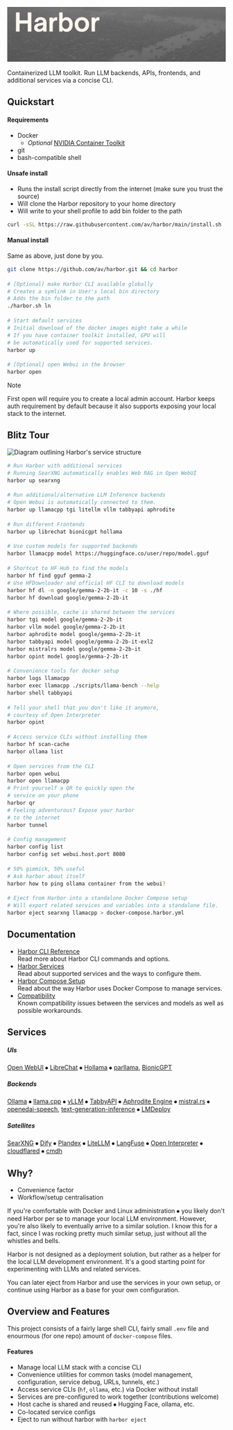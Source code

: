 ![Harbor project logo](./docs/harbor-2.png)

Containerized LLM toolkit. Run LLM backends, APIs, frontends, and additional services via a concise CLI.

## Quickstart

#### Requirements

- Docker
  - _Optional_ [NVIDIA Container Toolkit](https://docs.nvidia.com/datacenter/cloud-native/container-toolkit/latest/install-guide.html#installation)
- git
- bash-compatible shell

#### Unsafe install

- Runs the install script directly from the internet (make sure you trust the source)
- Will clone the Harbor repository to your home directory
- Will write to your shell profile to add bin folder to the path

```bash
curl -sSL https://raw.githubusercontent.com/av/harbor/main/install.sh | bash
```

#### Manual install

Same as above, just done by you.

```bash
git clone https://github.com/av/harbor.git && cd harbor

# [Optional] make Harbor CLI available globally
# Creates a symlink in User's local bin directory
# Adds the bin folder to the path
./harbor.sh ln

# Start default services
# Initial download of the docker images might take a while
# If you have container toolkit installed, GPU will
# be automatically used for supported services.
harbor up

# [Optional] open Webui in the browser
harbor open
```

> [!NOTE]
> First open will require you to create a local admin account. Harbor keeps auth requirement by default because it also supports exposing your local stack to the internet.

## Blitz Tour

![Diagram outlining Harbor's service structure](https://raw.githubusercontent.com/wiki/av/harbor/harbor-arch-diag.png)

```bash
# Run Harbor with additional services
# Running SearXNG automatically enables Web RAG in Open WebUI
harbor up searxng

# Run additional/alternative LLM Inference backends
# Open Webui is automatically connected to them.
harbor up llamacpp tgi litellm vllm tabbyapi aphrodite

# Run different Frontends
harbor up librechat bionicgpt hollama

# Use custom models for supported backends
harbor llamacpp model https://huggingface.co/user/repo/model.gguf

# Shortcut to HF Hub to find the models
harbor hf find gguf gemma-2
# Use HFDownloader and official HF CLI to download models
harbor hf dl -m google/gemma-2-2b-it -c 10 -s ./hf
harbor hf download google/gemma-2-2b-it

# Where possible, cache is shared between the services
harbor tgi model google/gemma-2-2b-it
harbor vllm model google/gemma-2-2b-it
harbor aphrodite model google/gemma-2-2b-it
harbor tabbyapi model google/gemma-2-2b-it-exl2
harbor mistralrs model google/gemma-2-2b-it
harbor opint model google/gemma-2-2b-it

# Convenience tools for docker setup
harbor logs llamacpp
harbor exec llamacpp ./scripts/llama-bench --help
harbor shell tabbyapi

# Tell your shell that you don't like it anymore,
# courtesy of Open Interpreter
harbor opint

# Access service CLIs without installing them
harbor hf scan-cache
harbor ollama list

# Open services from the CLI
harbor open webui
harbor open llamacpp
# Print yourself a QR to quickly open the
# service on your phone
harbor qr
# Feeling adventurous? Expose your harbor
# to the internet
harbor tunnel

# Config management
harbor config list
harbor config set webui.host.port 8080

# 50% gimmick, 50% useful
# Ask harbor about itself
harbor how to ping ollama container from the webui?

# Eject from Harbor into a standalone Docker Compose setup
# Will export related services and variables into a standalone file.
harbor eject searxng llamacpp > docker-compose.harbor.yml
```

## Documentation

- [Harbor CLI Reference](https://github.com/av/harbor/wiki/Harbor-CLI-Reference)<br/>
  Read more about Harbor CLI commands and options.
- [Harbor Services](https://github.com/av/harbor/wiki/Services)<br/>
  Read about supported services and the ways to configure them.
- [Harbor Compose Setup](https://github.com/av/harbor/wiki/Harbor-Compose-Setup)<br/>
  Read about the way Harbor uses Docker Compose to manage services.
- [Compatibility](https://github.com/av/harbor/wiki/Compatibility)<br/>
  Known compatibility issues between the services and models as well as possible workarounds.

## Services

##### UIs

[Open WebUI](https://github.com/av/harbor/wiki/Services#open-webui) ⦁︎ [LibreChat](https://github.com/av/harbor/wiki/Services#librechat) ⦁︎ [Hollama](https://github.com/av/harbor/wiki/Services#hollama) ⦁︎ [parllama](https://github.com/av/harbor/wiki/Services#par-llama), [BionicGPT](https://github.com/av/harbor/wiki/Services#bionicgpt)

##### Backends

[Ollama](https://github.com/av/harbor/wiki/Services#ollama) ⦁︎ [llama.cpp](https://github.com/av/harbor/wiki/Services#llamacpp) ⦁︎ [vLLM](https://github.com/av/harbor/wiki/Services#vllm) ⦁︎ [TabbyAPI](https://github.com/av/harbor/wiki/Services#tabbyapi) ⦁︎ [Aphrodite Engine](https://github.com/av/harbor/wiki/Services#aphrodite-engine) ⦁︎ [mistral.rs](https://github.com/av/harbor/wiki/Services#mistralrs) ⦁︎ [openedai-speech](https://github.com/av/harbor/wiki/Services#openedai-speech), [text-generation-inference](https://github.com/av/harbor/wiki/Services#text-generation-inference) ⦁︎ [LMDeploy](https://github.com/av/harbor/wiki/Services#lmdeploy)

##### Satellites

[SearXNG](https://github.com/av/harbor/wiki/Services#searxng) ⦁︎ [Dify](https://github.com/av/harbor/wiki/Services#dify) ⦁︎ [Plandex](https://github.com/av/harbor/wiki/Services#plandex) ⦁︎ [LiteLLM](https://github.com/av/harbor/wiki/Services#-litellm) ⦁︎ [LangFuse](https://github.com/av/harbor/wiki/Services#langfuse) ⦁︎ [Open Interpreter](https://github.com/av/harbor/wiki/Services#-open-interpreter) ⦁︎ [cloudflared](https://github.com/av/harbor/wiki/Services#cloudflared) ⦁︎ [cmdh](https://github.com/av/harbor/wiki/Services#cmdh)

## Why?

- Convenience factor
- Workflow/setup centralisation

If you're comfortable with Docker and Linux administration ⦁︎ you likely don't need Harbor per se to manage your local LLM environment. However, you're also likely to eventually arrive to a similar solution. I know this for a fact, since I was rocking pretty much similar setup, just without all the whistles and bells.

Harbor is not designed as a deployment solution, but rather as a helper for the local LLM development environment. It's a good starting point for experimenting with LLMs and related services.

You can later eject from Harbor and use the services in your own setup, or continue using Harbor as a base for your own configuration.

## Overview and Features

This project consists of a fairly large shell CLI, fairly small `.env` file and enourmous (for one repo) amount of `docker-compose` files.

#### Features

- Manage local LLM stack with a concise CLI
- Convenience utilities for common tasks (model management, configuration, service debug, URLs, tunnels, etc.)
- Access service CLIs (`hf`, `ollama`, etc.) via Docker without install
- Services are pre-configured to work together (contributions welcome)
- Host cache is shared and reused ⦁︎ Hugging Face, ollama, etc.
- Co-located service configs
- Eject to run without harbor with `harbor eject`
